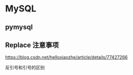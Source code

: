 # MySQL

## pymysql

## Replace 注意事项

https://blog.csdn.net/helloxiaozhe/article/details/77427266

反引号和引号的区别

